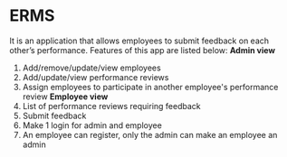 # ERMS
It is an application that allows employees to submit feedback on each other’s performance.
Features of this app are listed below:
**Admin view**
1. Add/remove/update/view employees
2. Add/update/view performance reviews
3. Assign employees to participate in another employee's performance review
**Employee view**
1. List of performance reviews requiring feedback
2. Submit feedback
3. Make 1 login for admin and employee
4. An employee can register, only the admin can make an employee an admin

